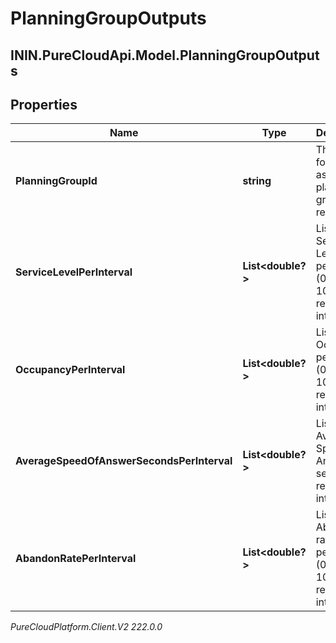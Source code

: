 # PlanningGroupOutputs

## ININ.PureCloudApi.Model.PlanningGroupOutputs

## Properties

|Name | Type | Description | Notes|
|------------ | ------------- | ------------- | -------------|
| **PlanningGroupId** | **string** | The ID for for the associated planning group result | |
| **ServiceLevelPerInterval** | **List&lt;double?&gt;** | List of Service Level percentage (0.0-100.0) results per interval | |
| **OccupancyPerInterval** | **List&lt;double?&gt;** | List of Occupancy percentage (0.0-100.0) results per interval | |
| **AverageSpeedOfAnswerSecondsPerInterval** | **List&lt;double?&gt;** | List of Average Speed of Answer (in seconds) results per interval | |
| **AbandonRatePerInterval** | **List&lt;double?&gt;** | List of Abandon rate percentage (0.0-100.0) results per interval | |



_PureCloudPlatform.Client.V2 222.0.0_
